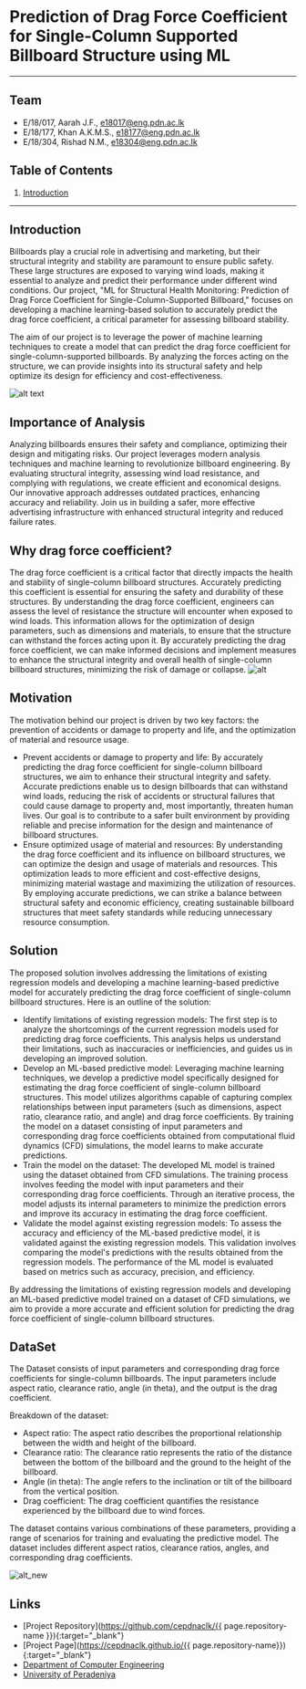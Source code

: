 <!-----
layout: home
permalink: index.html

# Please update this with your repository name and title
repository-name: eYY-XXX-project-template
title:
---
-->
[comment]: # "This is the standard layout for the project, but you can clean this and use your own template"

# Prediction of Drag Force Coefficient for Single-Column Supported Billboard Structure using ML
---

<!-- 
This is a sample image, to show how to add images to your page. To learn more options, please refer [this](https://projects.ce.pdn.ac.lk/docs/faq/how-to-add-an-image/)

![Sample Image](./images/sample.png)
 -->

## Team
-  E/18/017, Aarah J.F., [e18017@eng.pdn.ac.lk](mailto:e18017@eng.pdn.ac.lk)
-  E/18/177, Khan A.K.M.S., [e18177@eng.pdn.ac.lk](mailto:e18177@eng.pdn.ac.lk)
-  E/18/304, Rishad N.M., [e18304@eng.pdn.ac.lk](mailto:e18304@eng.pdn.ac.lk)

## Table of Contents
1. [Introduction](#introduction)

---
## Introduction

 Billboards play a crucial role in advertising and marketing, but their structural integrity and stability are paramount to ensure public safety. These large structures are exposed to varying wind loads, making it essential to analyze and predict their performance under different wind conditions. Our project, "ML for Structural Health Monitoring: Prediction of Drag Force Coefficient for Single-Column-Supported Billboard," focuses on developing a machine learning-based solution to accurately predict the drag force coefficient, a critical parameter for assessing billboard stability.

The aim of our project is to leverage the power of machine learning techniques to create a model that can predict the drag force coefficient for single-column-supported billboards. By analyzing the forces acting on the structure, we can provide insights into its structural safety and help optimize its design for efficiency and cost-effectiveness.

![alt text](https://static01.nyt.com/images/2023/03/04/multimedia/03desertx-nichols1-kqvb/03desertx-nichols1-kqvb-superJumbo.jpg)

## Importance of Analysis

 Analyzing billboards ensures their safety and compliance, optimizing their design and mitigating risks. Our project leverages modern analysis techniques and machine learning to revolutionize billboard engineering. By evaluating structural integrity, assessing wind load resistance, and complying with regulations, we create efficient and economical designs. Our innovative approach addresses outdated practices, enhancing accuracy and reliability. Join us in building a safer, more effective advertising infrastructure with enhanced structural integrity and reduced failure rates.

## Why drag force coefficient?

 The drag force coefficient is a critical factor that directly impacts the health and stability of single-column billboard structures. Accurately predicting this coefficient is essential for ensuring the safety and durability of these structures. By understanding the drag force coefficient, engineers can assess the level of resistance the structure will encounter when exposed to wind loads. This information allows for the optimization of design parameters, such as dimensions and materials, to ensure that the structure can withstand the forces acting upon it. By accurately predicting the drag force coefficient, we can make informed decisions and implement measures to enhance the structural integrity and overall health of single-column billboard structures, minimizing the risk of damage or collapse.
 ![alt](https://allaccidents.gr/images/pinakida.jpg)
 
## Motivation

 The motivation behind our project is driven by two key factors: the prevention of accidents or damage to property and life, and the optimization of material and resource usage.
<ul>
<li>Prevent accidents or damage to property and life: By accurately predicting the drag force coefficient for single-column billboard structures, we aim to enhance their structural integrity and safety. Accurate predictions enable us to design billboards that can withstand wind loads, reducing the risk of accidents or structural failures that could cause damage to property and, most importantly, threaten human lives. Our goal is to contribute to a safer built environment by providing reliable and precise information for the design and maintenance of billboard structures.</li>

<li>Ensure optimized usage of material and resources: By understanding the drag force coefficient and its influence on billboard structures, we can optimize the design and usage of materials and resources. This optimization leads to more efficient and cost-effective designs, minimizing material wastage and maximizing the utilization of resources. By employing accurate predictions, we can strike a balance between structural safety and economic efficiency, creating sustainable billboard structures that meet safety standards while reducing unnecessary resource consumption.</li></ul>
 

## Solution
 
 The proposed solution involves addressing the limitations of existing regression models and developing a machine learning-based predictive model for accurately predicting the drag force coefficient of single-column billboard structures. Here is an outline of the solution:
<ul>
<li>Identify limitations of existing regression models: The first step is to analyze the shortcomings of the current regression models used for predicting drag force coefficients. This analysis helps us understand their limitations, such as inaccuracies or inefficiencies, and guides us in developing an improved solution.</li>

<li>Develop an ML-based predictive model: Leveraging machine learning techniques, we develop a predictive model specifically designed for estimating the drag force coefficient of single-column billboard structures. This model utilizes algorithms capable of capturing complex relationships between input parameters (such as dimensions, aspect ratio, clearance ratio, and angle) and drag force coefficients. By training the model on a dataset consisting of input parameters and corresponding drag force coefficients obtained from computational fluid dynamics (CFD) simulations, the model learns to make accurate predictions.</li>

<li>Train the model on the dataset: The developed ML model is trained using the dataset obtained from CFD simulations. The training process involves feeding the model with input parameters and their corresponding drag force coefficients. Through an iterative process, the model adjusts its internal parameters to minimize the prediction errors and improve its accuracy in estimating the drag force coefficient.</li>

<li>Validate the model against existing regression models: To assess the accuracy and efficiency of the ML-based predictive model, it is validated against the existing regression models. This validation involves comparing the model's predictions with the results obtained from the regression models. The performance of the ML model is evaluated based on metrics such as accuracy, precision, and efficiency.</li></ul>

By addressing the limitations of existing regression models and developing an ML-based predictive model trained on a dataset of CFD simulations, we aim to provide a more accurate and efficient solution for predicting the drag force coefficient of single-column billboard structures.

## DataSet
The Dataset consists of input parameters and corresponding drag force coefficients for single-column billboards. The input parameters include aspect ratio, clearance ratio, angle (in theta), and the output is the drag coefficient.

Breakdown of the dataset:
<ul>
<li>Aspect ratio: The aspect ratio describes the proportional relationship between the width and height of the billboard.</li>
<li>Clearance ratio: The clearance ratio represents the ratio of the distance between the bottom of the billboard and the ground to the height of the billboard.</li>
<li>Angle (in theta): The angle refers to the inclination or tilt of the billboard from the vertical position.</li>
<li>Drag coefficient: The drag coefficient quantifies the resistance experienced by the billboard due to wind forces.</li></ul>

The dataset contains various combinations of these parameters, providing a range of scenarios for training and evaluating the predictive model. The dataset includes different aspect ratios, clearance ratios, angles, and corresponding drag coefficients.

![alt_new](https://github.com/cepdnaclk/e18-6sp-ML-for-Structural-Health-Monitoring-Group-05/blob/main/docs/images/Dataset.PNG)

## Links

- [Project Repository](https://github.com/cepdnaclk/{{ page.repository-name }}){:target="_blank"}
- [Project Page](https://cepdnaclk.github.io/{{ page.repository-name}}){:target="_blank"}
- [Department of Computer Engineering](http://www.ce.pdn.ac.lk/)
- [University of Peradeniya](https://eng.pdn.ac.lk/)


[//]: # (Please refer this to learn more about Markdown syntax)
[//]: # (https://github.com/adam-p/markdown-here/wiki/Markdown-Cheatsheet)
